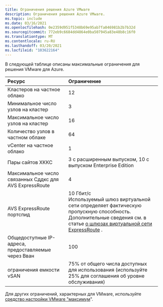 ```yaml
---
title: Ограничения решения Azure VMware
description: Ограничения решения Azure VMware.
ms.topic: include
ms.date: 03/16/2021
ms.openlocfilehash: 0e2359d951f5348b69e95ab7fa046981b2b7b32d
ms.sourcegitcommit: 772eb9c6684dd4864e0ba507945a83e48b8c16f0
ms.translationtype: MT
ms.contentlocale: ru-RU
ms.lasthandoff: 03/20/2021
ms.locfileid: "103622164"
---
```

<!-- Used in /azure/azure-resource-manager/management/azure-subscription-service-limits.md -->

В следующей таблице описаны максимальные ограничения для решения VMware для Azure.

| **Ресурс** | **Ограничение** |
| :-- | :-- |
| Кластеров на частное облако | 12 |
| Минимальное число узлов на кластер | 3 |
| Максимальное число узлов на кластер | 16 |
| Количество узлов в частном облаке | 64 |
| vCenter на частное облако | 1  |
| Пары сайтов ХККС | 3 с расширенным выпуском, 10 с выпуском Enterprise Edition |
| Максимальное число связанных Сддкс для AVS ExpressRoute | 4 |
| AVS ExpressRoute портспид | 10 Гбит/с<br />Используемый шлюз виртуальной сети определяет фактическую пропускную способность. Дополнительные сведения см. в статье [о шлюзах виртуальной сети ExpressRoute](../../expressroute/expressroute-about-virtual-network-gateways.md) . | 
| Общедоступные IP-адреса, предоставляемые через Вван | 100 |
| ограничения емкости vSAN | 75% от общего числа доступных для использования (используйте 25% для соглашения об уровне обслуживания)  |

Для других ограничений, характерных для VMware, используйте [средство настройки VMware "максимум](https://configmax.vmware.com/)".
